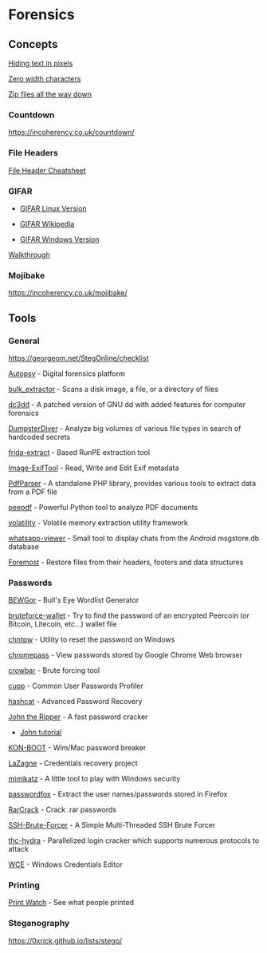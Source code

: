 # Forensics

## Concepts

[Hiding text in pixels](http://www.msarnoff.org/millitext/)

[Zero width characters](https://www.zachaysan.com/writing/2017-12-30-zero-width-characters)

[Zip files all the way down](https://research.swtch.com/zip)

### Countdown

https://incoherency.co.uk/countdown/

### File Headers

[File Header Cheatsheet](https://digital-forensics.sans.org/media/hex_file_and_regex_cheat_sheet.pdf)

### GIFAR

- [GIFAR Linux Version](https://www.howtogeek.com/270668/how-to-hide-a-file-or-folder-in-an-image-in-linux/)

- [GIFAR Wikipedia](https://en.wikipedia.org/wiki/Gifar)

- [GIFAR Windows Version](https://www.howtogeek.com/119365/how-to-hide-zip-files-inside-a-picture-without-any-extra-software/)

[Walkthrough](https://quadhead.de/storing-javascript-code-in-gif-images/)

### Mojibake

https://incoherency.co.uk/mojibake/

## Tools

### General

https://georgeom.net/StegOnline/checklist

[Autopsy](http://www.sleuthkit.org/autopsy/download.php) - Digital forensics platform

[bulk_extractor](https://github.com/simsong/bulk_extractor) - Scans a disk image, a file, or a directory of files

[dc3dd](https://sourceforge.net/projects/dc3dd/) - A patched version of GNU dd with added features for computer forensics

[DumpsterDiver](https://github.com/securing/DumpsterDiver) - Analyze big volumes of various file types in search of hardcoded secrets

[frida-extract](https://github.com/OALabs/frida-extract) - Based RunPE extraction tool

[Image-ExifTool](https://sno.phy.queensu.ca/~phil/exiftool/) - Read, Write and Edit Exif metadata

[PdfParser](https://github.com/smalot/pdfparser) - A standalone PHP library, provides various tools to extract data from a PDF file

[peepdf](https://github.com/jesparza/peepdf) - Powerful Python tool to analyze PDF documents

[volatility](https://github.com/volatilityfoundation/volatility) - Volatile memory extraction utility framework

[whatsapp-viewer](https://github.com/andreas-mausch/whatsapp-viewer) - Small tool to display chats from the Android msgstore.db database

[Foremost](https://linux.die.net/man/1/foremost) - Restore files from their headers, footers and data structures

### Passwords

[BEWGor](https://github.com/berzerk0/BEWGor) - Bull's Eye Wordlist Generator

[bruteforce-wallet](https://github.com/glv2/bruteforce-wallet) - Try to find the password of an encrypted Peercoin (or Bitcoin, Litecoin, etc...) wallet file

[chntpw](http://pogostick.net/~pnh/ntpasswd/) - Utility to reset the password on Windows

[chromepass](https://www.nirsoft.net/utils/chromepass.html) - View passwords stored by Google Chrome Web browser

[crowbar](https://github.com/galkan/crowbar) - Brute forcing tool

[cupp](https://github.com/Mebus/cupp) - Common User Passwords Profiler

[hashcat](https://hashcat.net/hashcat/) - Advanced Password Recovery

[John the Ripper](https://www.openwall.com/john/) - A fast password cracker

 - [John tutorial](https://charlesreid1.com/wiki/John_the_Ripper/Password_Generation)

[KON-BOOT](https://www.piotrbania.com/all/kon-boot/) - Wim/Mac password breaker

[LaZagne](https://github.com/AlessandroZ/LaZagne) - Credentials recovery project

[mimikatz](https://github.com/gentilkiwi/mimikatz) - A little tool to play with Windows security

[passwordfox](https://www.nirsoft.net/utils/passwordfox.html) - Extract the user names/passwords stored in Firefox

[RarCrack](http://rarcrack.sourceforge.net) - Crack .rar passwords

[SSH-Brute-Forcer](https://github.com/R4stl1n/SSH-Brute-Forcer) - A Simple Multi-Threaded SSH Brute Forcer

[thc-hydra](https://github.com/vanhauser-thc/thc-hydra) - Parallelized login cracker which supports numerous protocols to attack

[WCE](https://www.ampliasecurity.com/research/windows-credentials-editor/) - Windows Credentials Editor

### Printing

[Print Watch](http://www.prnwatch.com/ok-printer-viewer/) - See what people printed

### Steganography

https://0xrick.github.io/lists/stego/
